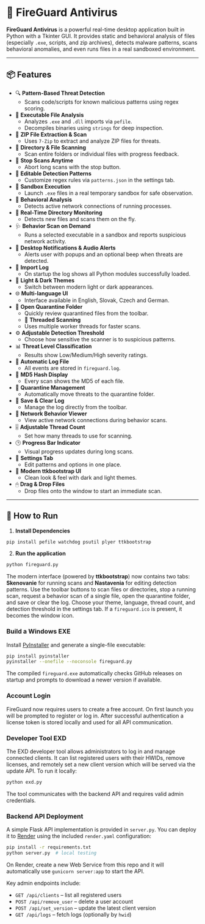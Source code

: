 # 🦠 FireGuard Antivirus

**FireGuard Antivirus** is a powerful real-time desktop application built in Python with a Tkinter GUI. It provides static and behavioral analysis of files (especially `.exe`, scripts, and zip archives), detects malware patterns, scans behavioral anomalies, and even runs files in a real sandboxed environment.

---


## 📦 Features

- 🔍 **Pattern-Based Threat Detection**
  - Scans code/scripts for known malicious patterns using regex scoring.
- 🧪 **Executable File Analysis**
  - Analyzes `.exe` and `.dll` imports via `pefile`.
  - Decompiles binaries using `strings` for deep inspection.
- 📂 **ZIP File Extraction & Scan**
  - Uses `7-Zip` to extract and analyze ZIP files for threats.
- 📁 **Directory & File Scanning**
  - Scan entire folders or individual files with progress feedback.
- 🛑 **Stop Scans Anytime**
  - Abort long scans with the stop button.
- 📄 **Editable Detection Patterns**
  - Customize regex rules via `patterns.json` in the settings tab.
- 🔬 **Sandbox Execution**
  - Launch `.exe` files in a real temporary sandbox for safe observation.
- 🛜 **Behavioral Analysis**
  - Detects active network connections of running processes.
- 🔄 **Real-Time Directory Monitoring**
  - Detects new files and scans them on the fly.
- 🩺 **Behavior Scan on Demand**
  - Runs a selected executable in a sandbox and reports suspicious network activity.
- 📢 **Desktop Notifications & Audio Alerts**
  - Alerts user with popups and an optional beep when threats are detected.
- 📝 **Import Log**
  - On startup the log shows all Python modules successfully loaded.
- 🎨 **Light & Dark Themes**
  - Switch between modern light or dark appearances.
- 🌐 **Multi-language UI**
  - Interface available in English, Slovak, Czech and German.
- 📂 **Open Quarantine Folder**
  - Quickly review quarantined files from the toolbar.
  - 🔀 **Threaded Scanning**
  - Uses multiple worker threads for faster scans.
- ⚙️ **Adjustable Detection Threshold**
  - Choose how sensitive the scanner is to suspicious patterns.
- 📊 **Threat Level Classification**
  - Results show Low/Medium/High severity ratings.
- 📜 **Automatic Log File**
  - All events are stored in `fireguard.log`.
- 🪪 **MD5 Hash Display**
  - Every scan shows the MD5 of each file.
- 🧹 **Quarantine Management**
  - Automatically move threats to the quarantine folder.
- 📝 **Save & Clear Log**
  - Manage the log directly from the toolbar.
- 📡 **Network Behavior Viewer**
  - View active network connections during behavior scans.
- 🎚 **Adjustable Thread Count**
  - Set how many threads to use for scanning.
- 🕒 **Progress Bar Indicator**
  - Visual progress updates during long scans.
- 🧩 **Settings Tab**
  - Edit patterns and options in one place.
- 🌁 **Modern ttkbootstrap UI**
  - Clean look & feel with dark and light themes.
- 🖱 **Drag & Drop Files**
  - Drop files onto the window to start an immediate scan.

---

## 🚀 How to Run

1. **Install Dependencies**

```bash
pip install pefile watchdog psutil plyer ttkbootstrap
```

2. **Run the application**

```bash
python fireguard.py
```

The modern interface (powered by **ttkbootstrap**) now contains two tabs: **Skenovanie** for running scans and **Nastavenia** for editing detection patterns. Use the toolbar buttons to scan files or directories, stop a running scan, request a behavior scan of a single file, open the quarantine folder, and save or clear the log. Choose your theme, language, thread count, and detection threshold in the settings tab.
If a `fireguard.ico` is present, it becomes the window icon.

### Build a Windows EXE

Install [PyInstaller](https://pyinstaller.org/) and generate a single-file executable:

```bash
pip install pyinstaller
pyinstaller --onefile --noconsole fireguard.py
```

The compiled `fireguard.exe` automatically checks GitHub releases on startup and prompts to download a newer version if available.

### Account Login

FireGuard now requires users to create a free account. On first launch you will
be prompted to register or log in. After successful authentication a license
token is stored locally and used for all API communication.

### Developer Tool EXD

The EXD developer tool allows administrators to log in and manage connected clients.
It can list registered users with their HWIDs, remove licenses, and remotely set a new client version which will be served via the update API.
To run it locally:

```bash
python exd.py
```

The tool communicates with the backend API and requires valid admin credentials.


### Backend API Deployment

A simple Flask API implementation is provided in `server.py`. You can deploy it to [Render](https://render.com) using the included `render.yaml` configuration:

```bash
pip install -r requirements.txt
python server.py  # local testing
```

On Render, create a new Web Service from this repo and it will automatically use `gunicorn server:app` to start the API.

Key admin endpoints include:

- `GET /api/clients` – list all registered users
- `POST /api/remove_user` – delete a user account
- `POST /api/set_version` – update the latest client version
- `GET /api/logs` – fetch logs (optionally by `hwid`)
